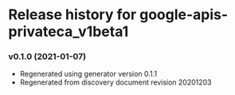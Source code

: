 # Release history for google-apis-privateca_v1beta1

### v0.1.0 (2021-01-07)

* Regenerated using generator version 0.1.1
* Regenerated from discovery document revision 20201203

